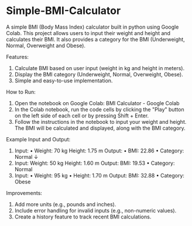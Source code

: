 # Simple-BMI-Calculator
A simple BMI (Body Mass Index) calculator built in python using Google Colab. This project allows users to input their weight and height and calculates their BMI. It also provides a category for the BMI (Underweight, Normal, Overweight and Obese). 

Features:
1. Calculate BMI based on user input (weight in kg and height in meters).
2. Display the BMI category
(Underweight, Normal, Overweight, Obese).
3. Simple and easy-to-use implementation.

How to Run:
1. Open the notebook on Google Colab:
BMI Calculator - Google Colab
2. In the Colab notebook, run the code cells by clicking the "Play" button on the left side of each cell or by pressing Shift + Enter.
3. Follow the instructions in the notebook to input your weight and height. The BMI will be calculated and displayed, along with the BMI category. 

Example Input and Output:
1. Input:
• Weight: 70 kg
Height: 1.75 m
Output:
• BMI: 22.86
• Category: Normal
↓
2. Input:
Weight: 50 kg
Height: 1.60 m
Output:
BMI: 19.53
• Category: Normal
3. Input:
• Weight: 95 kg
• Height: 1.70 m
Output:
BMI: 32.88
• Category: Obese

Improvements:
1. Add more units (e.g., pounds and inches).
2. Include error handling for invalid inputs (e.g., non-numeric values).
3. Create a history feature to track recent BMI calculations.

